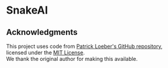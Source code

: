 # SnakeAI



## Acknowledgments
This project uses code from [Patrick Loeber's GitHub repository]([https://github.com/yourlinkhere](https://github.com/patrickloeber/snake-ai-pytorch/tree/main)),  
licensed under the [MIT License](./LICENSE).  
We thank the original author for making this available.
